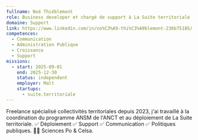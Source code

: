 ```yaml
---
fullname: Noé Thiéblemont
role: Business developer et chargé de support à La Suite territoriale
domaine: Support
link: https://www.linkedin.com/in/no%C3%A9-thi%C3%A9blemont-236b75185/
competences:
  - Communication
  - Administration Publique
  - Croissance
  - Support
missions:
  - start: 2025-09-01
    end: 2025-12-30
    status: independent
    employer: Malt
    startups:
      - suite.territoriale
---
```

Freelance spécialisé collectivités territoriales depuis 2023, j'ai travaillé à la coordination du programme ANSM de l'ANCT et au déploiement de La Suite territoriale. 
✅ Déploiement ✅ Support ✅ Communication ✅ Politiques publiques.
🧑‍🎓 Sciences Po & Celsa. 